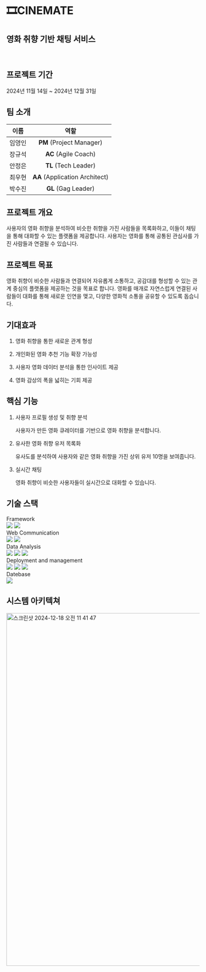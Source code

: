# 🎞️CINEMATE

## 영화 취향 기반 채팅 서비스
<br>

## 프로젝트 기간
2024년 11월 14일 ~ 2024년 12월 31일


## 팀 소개
| 이름 | 역할 | 
|:------:|:--------:|
| 임영인 | **PM** (Project Manager) |
| 장규석 | **AC** (Agile Coach)|
| 안정은 | **TL** (Tech Leader)|
| 최우현 | **AA** (Application Architect)|
| 박수진 | **GL** (Gag Leader)|


##  프로젝트 개요
사용자의 영화 취향을 분석하여 비슷한 취향을 가진 사람들을 목록화하고, 이들이 채팅을 통해 대화할 수 있는 플랫폼을 제공합니다. 사용자는 영화를 통해 공통된 관심사를 가진 사람들과 연결될 수 있습니다.

## 프로젝트 목표
영화 취향이 비슷한 사람들과 연결되어 자유롭게 소통하고, 공감대를 형성할 수 있는 관계 중심의 플랫폼을 제공하는 것을 목표로 합니다. 영화를 매개로 자연스럽게 연결된 사람들이 대화를 통해 새로운 인연을 맺고, 다양한 영화적 소통을 공유할 수 있도록 돕습니다.

## 기대효과
1. 영화 취향을 통한 새로운 관계 형성

2. 개인화된 영화 추천 기능 확장 가능성

3. 사용자 영화 데이터 분석을 통한 인사이트 제공

4. 영화 감상의 폭을 넓히는 기회 제공



## 핵심 기능
1. 사용자 프로필 생성 및 취향 분석
   
   사용자가 만든 영화 큐레이터를 기반으로 영화 취향을 분석합니다.
  
2. 유사한 영화 취향 유저 목록화

   유사도를 분석하여 사용자와 같은 영화 취향을 가진 상위 유저 10명을 보여줍니다.
   
3. 실시간 채팅

   영화 취향이 비슷한 사용자들이 실시간으로 대화할 수 있습니다.

## 기술 스택
Framework<br>
<img src="https://img.shields.io/badge/Flutter-02569B?style=plastic&logo=Flutter&logoColor=white"> <img src="https://img.shields.io/badge/FastAPI-009688?style=plastic&logo=fastapi&logoColor=white"><br>
Web Communication<br>
<img src="https://img.shields.io/badge/Websocket-black?style=plastic&logo=socket.io&badgeColor=010101"> <img src="https://img.shields.io/badge/Apache Kafka-231F20?style=plastic&logo=apachekafka&logoColor=white"><br>
Data Analysis<br>
<img src="https://img.shields.io/badge/Apache Spark-E25A1C?style=plastic&logo=Apache Spark&logoColor=white"> <img src="https://img.shields.io/badge/Pandas-150458?style=plastic&logo=pandas&logoColor=white"> <img src="https://img.shields.io/badge/Numpy-013243?style=plastic&logo=Numpy&logoColor=white"><br>
Deployment and management<br>
<img src="https://img.shields.io/badge/Amazon EC2-FF9900?style=plastic&logo=Amazon EC2&logoColor=white"> <img src="https://img.shields.io/badge/Docker-2496ED?style=plastic&logo=Docker&logoColor=white"> <img src="https://img.shields.io/badge/Apache Airflow-017CEE?style=plastic&logo=Apache Airflow&logoColor=white"><br>
Datebase<br>
<img src="https://img.shields.io/badge/MongoDB-47A248?style=plastic&logo=MongoDB&logoColor=white"><br>

## 시스템 아키텍쳐
<img width="920" alt="스크린샷 2024-12-18 오전 11 41 47" src="https://github.com/user-attachments/assets/ce4d938a-1760-4f7a-ab29-122adadf0065" />
